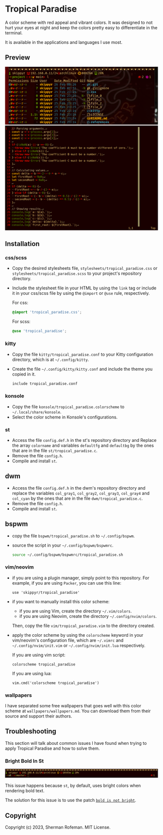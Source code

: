 # Tropical Paradise

A color scheme with red appeal and vibrant colors. It was designed to not
hurt your eyes at night and keep the colors pretty easy to differentiate in
the terminal.

It is available in the applications and languages I use most.


## Preview

![](images/preview/kitty.png)
![](images/preview/vim.png)


## Installation


### css/scss

  + Copy the desired stylesheets file, `stylesheets/tropical_paradise.css` or
    `stylesheets/tropical_paradise.scss` to your project's repository directory.

  + Include the stylesheet file in your HTML by using the `link` tag or include
    it in your css/scss file by using the `@import` or `@use` rule,
    respectively.

    For css:
    ```css
    @import 'tropical_paradise.css';
    ```

    For scss:
    ```scss
    @use 'tropical_paradise';
    ```

### kitty

  + Copy the file `kitty/tropical_paradise.conf` to your Kitty configuration
    directory, which is at `~/.config/kitty`.
  + Create the file `~/.config/kitty/kitty.conf` and include the theme you
    copied in it.

    ```bash
    include tropical_paradise.conf
    ```


### konsole
  
  + Copy the file `konsole/tropical_paradise.colorscheme` to
    `~/.local/share/konsole`.
  + Select the color scheme in Konsole's configurations.


### st

  + Access the file `config.def.h` in the st's repository directory and
    Replace the array `colorname` and variables `defaultfg` and `defaultbg`
    by the ones that are in the file `st/tropical_paradise.c`.
  + Remove the file `config.h`.
  + Compile and install `st`.


## dwm

  + Access the file `config.def.h` in the dwm's repository directory and
    replace the variables `col_gray1`, `col_gray2`, `col_gray3`, `col_gray4`
    and `col_cyan` by the ones that are in the file `dwm/tropical_paradise.c`.
  + Remove the file `config.h`.
  + Compile and install `st`.


## bspwm

  + copy the file `bspwm/tropical_paradise.sh` to `~/.config/bspwm`.
  + source the script in your `~/.config/bspwm/bspwmrc`.

    ```bash
    source ~/.config/bspwm/bspwmrc/tropical_paradise.sh
    ```


### vim/neovim
  + if you are using a plugin manager, simply point to this repository. For
    example, if you are using `Packer`, you can use this line:

    ```vim
    use 'skippyr/tropical_paradise'
    ```
  
  + if you want to manually install this color scheme:
    + if you are using Vim, create the directory `~/.vim/colors`.
    + if you are using Neovim, create the directory `~/.config/nvim/colors`.
    
    Then, copy the file `vim/tropical_paradise.vim` to the directory created.
  
  + apply the color scheme by using the `colorscheme` keyword in your
    vim/neovim's configuration file, which are `~/.vimrc` and
    `~/.config/nvim/init.vim` or `~/.config/nvim/init.lua` respectively.

    If you are using vim script:
    ```vim
    colorscheme tropical_paradise
    ```

    If you are using lua:
    ```vim
    vim.cmd('colorscheme tropical_paradise')
    ```


### wallpapers

I have separated some free wallpapers that goes well with this color scheme at
`wallpapers/wallpapers.md`. You can download them from their source and support
their authors.


## Troubleshooting

This section will talk about common issues I have found when trying to apply
Tropical Paradise and how to solve them.


### Bright Bold In St

![](images/troubleshooting/bright_bold_0.png)

This issue happens because `st`, by default, uses bright colors when rendering
bold text.

The solution for this issue is to use the patch [`bold is not bright`](https://st.suckless.org/patches/bold-is-not-bright).


## Copyright

Copyright (c) 2023, Sherman Rofeman. MIT License.

